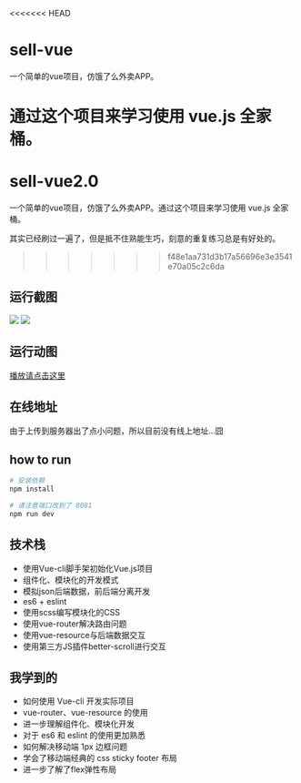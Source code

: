 <<<<<<< HEAD
# sell-vue

一个简单的vue项目，仿饿了么外卖APP。

通过这个项目来学习使用 vue.js 全家桶。
=======
# sell-vue2.0

一个简单的vue项目，仿饿了么外卖APP。通过这个项目来学习使用 vue.js 全家桶。

其实已经刷过一遍了，但是抵不住熟能生巧，刻意的重复练习总是有好处的。
>>>>>>> f48e1aa731d3b17a56696e3e3541e70a05c2c6da

## 运行截图

![](http://oq6glhzmw.bkt.clouddn.com/sell-vue-01.png)
![](http://oq6glhzmw.bkt.clouddn.com/sell-vue-02.png)

## 运行动图

[播放请点击这里](http://oq6glhzmw.bkt.clouddn.com/eleme.gif)

## 在线地址

由于上传到服务器出了点小问题，所以目前没有线上地址...囧

## how to run

``` bash
# 安装依赖
npm install

# 请注意端口改到了 8081
npm run dev
```

## 技术栈

-   使用Vue-cli脚手架初始化Vue.js项目
-   组件化、模块化的开发模式
-   模拟json后端数据，前后端分离开发
-   es6 + eslint
-   使用scss编写模块化的CSS
-   使用vue-router解决路由问题
-   使用vue-resource与后端数据交互
-   使用第三方JS插件better-scroll进行交互

## 我学到的

-   如何使用 Vue-cli 开发实际项目
-   vue-router、vue-resource 的使用
-   进一步理解组件化、模块化开发
-   对于 es6 和 eslint 的使用更加熟悉
-   如何解决移动端 1px 边框问题
-   学会了移动端经典的 css sticky footer 布局
-   进一步了解了flex弹性布局

